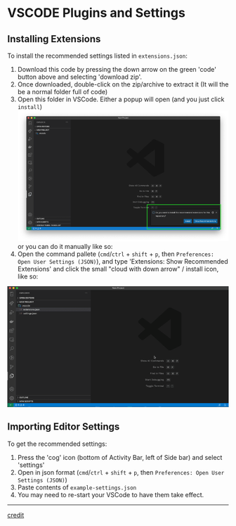 # VSCODE Plugins and Settings

## Installing Extensions

To install the recommended settings listed in `extensions.json`:
1. Download this code by pressing the down arrow on the green 'code' button above and selecting 'download zip'.
2. Once downloaded, double-click on the zip/archive to extract it (It will the be a normal folder full of code)
3. Open this folder in VSCode. Either a popup will open (and you just click `install`)
  ![Install popup for recommended extensions](/images/install-popup.png)
  or you can do it manually like so:
4. Open the command pallete (`cmd`/`ctrl` + `shift` + `p`, then `Preferences: Open User Settings (JSON)`), and type 'Extensions: Show Recommended Extensions' and click the small "cloud with down arrow" / install icon, like so:
<!-- ![Search in command pallette](/images/search-in-pallette.png) -->

  ![Screenshot of a the install procedure for recommended extensions](/images/manual-rec-ext-install.gif)

## Importing Editor Settings

To get the recommended settings:

1. Press the 'cog' icon (bottom of Activity Bar, left of Side bar) and select 'settings'
2. Open in json format (`cmd`/`ctrl` + `shift` + `p`, then `Preferences: Open User Settings (JSON)`)
3. Paste contents of `example-settings.json`
4. You may need to re-start your VSCode to have them take effect.


---
[credit](https://dev.to/askrishnapravin/recommend-vs-code-extensions-to-your-future-teammates-4gkb)
